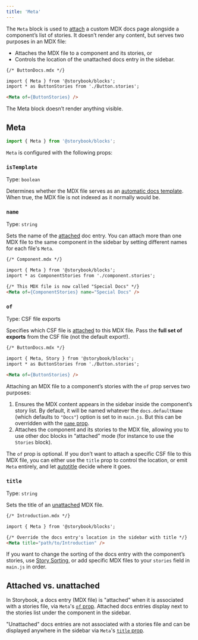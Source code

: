 ```yaml
---
title: 'Meta'
---
```


The `Meta` block is used to [attach](#attached-vs-unattached) a custom MDX docs page alongside a component’s list of stories. It doesn’t render any content, but serves two purposes in an MDX file:

- Attaches the MDX file to a component and its stories, or
- Controls the location of the unattached docs entry in the sidebar.

<!-- prettier-ignore-start -->
```md
{/* ButtonDocs.mdx */}

import { Meta } from '@storybook/blocks';
import * as ButtonStories from './Button.stories';

<Meta of={ButtonStories} />
```
<!-- prettier-ignore-end -->

<Callout variant="info" icon="💡">

The Meta block doesn’t render anything visible.

</Callout>

## Meta

```js
import { Meta } from '@storybook/blocks';
```

`Meta` is configured with the following props:

### `isTemplate`

Type: `boolean`

Determines whether the MDX file serves as an [automatic docs template](../writing-docs/autodocs.md#with-mdx). When true, the MDX file is not indexed as it normally would be.

### `name`

Type: `string`

Sets the name of the [attached](#attached-vs-unattached) doc entry. You can attach more than one MDX file to the same component in the sidebar by setting different names for each file's `Meta`.

<!-- prettier-ignore-start -->
```md
{/* Component.mdx */}

import { Meta } from '@storybook/blocks';
import * as ComponentStories from './component.stories';

{/* This MDX file is now called "Special Docs" */}
<Meta of={ComponentStories} name="Special Docs" />
```
<!-- prettier-ignore-end -->

### `of`

Type: CSF file exports

Specifies which CSF file is [attached](#attached-vs-unattached) to this MDX file. Pass the **full set of exports** from the CSF file (not the default export!).

<!-- prettier-ignore-start -->
```md
{/* ButtonDocs.mdx */}

import { Meta, Story } from '@storybook/blocks';
import * as ButtonStories from './Button.stories';

<Meta of={ButtonStories} />
```
<!-- prettier-ignore-end -->

Attaching an MDX file to a component’s stories with the `of` prop serves two purposes:

1. Ensures the MDX content appears in the sidebar inside the component’s story list. By default, it will be named whatever the `docs.defaultName` (which defaults to `"Docs"`) option is set to in `main.js`. But this can be overridden with the [`name` prop](#name).
2. Attaches the component and its stories to the MDX file, allowing you to use other doc blocks in “attached” mode (for instance to use the `Stories` block).

<Callout variant="info" icon="💡">

The `of` prop is optional. If you don’t want to attach a specific CSF file to this MDX file, you can either use the `title` prop to control the location, or emit `Meta` entirely, and let [autotitle](../configure/sidebar-and-urls.md#csf-30-auto-titles) decide where it goes.

</Callout>

### `title`

Type: `string`

Sets the title of an [unattached](#attached-vs-unattached) MDX file.

<!-- prettier-ignore-start -->
```md
{/* Introduction.mdx */}

import { Meta } from '@storybook/blocks';

{/* Override the docs entry's location in the sidebar with title */}
<Meta title="path/to/Introduction" />
```
<!-- prettier-ignore-end -->

<Callout variant="info" icon="💡">

If you want to change the sorting of the docs entry with the component’s stories, use [Story Sorting](../writing-stories/naming-components-and-hierarchy.md#sorting-stories), or add specific MDX files to your `stories` field in `main.js` in order.

</Callout>

## Attached vs. unattached

In Storybook, a docs entry (MDX file) is "attached" when it is associated with a stories file, via `Meta`'s [`of` prop](#of). Attached docs entries display next to the stories list under the component in the sidebar.

"Unattached" docs entries are not associated with a stories file and can be displayed anywhere in the sidebar via `Meta`'s [`title` prop](#title).
